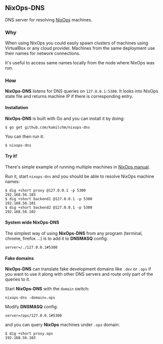 ## NixOps-DNS

DNS server for resolving [NixOps](https://github.com/NixOS/nixops) machines.

### Why

When using NixOps you could easily spawn clusters of machines using VirtualBox or
any cloud provider. Machines from the same deployment use their names for network
connections.

It's useful to access same names locally from the node where NixOps was run.

### How

**NixOps-DNS** listens for DNS queries on `127.0.0.1:5300`. It looks into NixOps state
file and returns machine IP if there is corresponding entry.

#### Installation

**NixOps-DNS** is built with Go and you can install it by doing:
```
$ go get github.com/kamilchm/nixops-dns
```

You can then run it:

```
$ nixops-dns
```

#### Try it!

There's simple example of running multiple machines in [NixOps manual](https://nixos.org/nixops/manual/#idm140737319306144).

Run it, start `nixops-dns` and you should be able to resolve NixOps machine names:
```
$ dig +short proxy @127.0.0.1 -p 5300
192.168.56.103
$ dig +short backend1 @127.0.0.1 -p 5300
192.168.56.101
$ dig +short backend2 @127.0.0.1 -p 5300
192.168.56.102
```

#### System wide NixOps-DNS

The simplest way of using **NixOps-DNS** from any program (terminal, chrome, firefox ...)
is to add it to **DNSMASQ** config:
```
server=/./127.0.0.1#5300
```

#### Fake domains

**NixOps-DNS** can translate fake development domains like `.dev` or `.ops` if you
want to use it along with other DNS servers and route only part of the queries to it.

Start **NixOps-DNS** with the `domain`  switch:

```
nixops-dns -domain=.ops
```

Modify **DNSMASQ** config:

```
server=/ops/127.0.0.1#5300
```

and you can query **NixOps** machines under `.ops` domain:

```
$ dig +short proxy.ops
192.168.56.103
```

